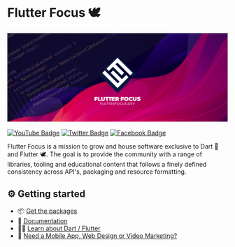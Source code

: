 # Flutter Focus  🕊️

![Flutter Focus Cover](docs/images/cover2.png)

[![YouTube Badge](https://img.shields.io/badge/YouTube-Channel-informational?style=flat&logo=youtube&logoColor=red&color=red)](https://youtube.com/@flutterfocus) [![Twitter Badge](https://img.shields.io/badge/@Twitter-Profile-informational?style=flat&logo=twitter&logoColor=lightblue&color=1CA2F1)](https://twitter.com/flutterfocus) [![Facebook Badge](https://img.shields.io/badge/Facebook-Page-informational?style=flat&logo=facebook&logoColor=blue&color=blue)](https://facebook.com/100087888923303)

Flutter Focus is a mission to grow and house software exclusive to Dart 🎯 and Flutter 🕊. The goal is to provide the community with a range of libraries, tooling and educational content that follows a finely defined consistency across API's, packaging and resource formatting.

## ⚙ Getting started️
- 📦 [Get the packages](#get-the-packages) 
- 📖 [Documentation](https://docs.page/flutterfocus/flutterfocus/)
- 🧑‍🎓 [Learn about Dart / Flutter]() 
- 📱 [Need a Mobile App, Web Design or Video Marketing?](https://cyberpod.nz) 

